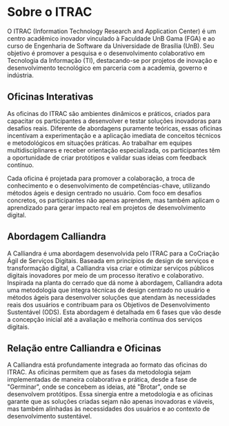 
# Sobre o ITRAC

O ITRAC (Information Technology Research and Application Center) é um centro acadêmico inovador vinculado à Faculdade UnB Gama (FGA) e ao curso de Engenharia de Software da Universidade de Brasília (UnB). Seu objetivo é promover a pesquisa e o desenvolvimento colaborativo em Tecnologia da Informação (TI), destacando-se por projetos de inovação e desenvolvimento tecnológico em parceria com a academia, governo e indústria.

## Oficinas Interativas

As oficinas do ITRAC são ambientes dinâmicos e práticos, criados para capacitar os participantes a desenvolver e testar soluções inovadoras para desafios reais. Diferente de abordagens puramente teóricas, essas oficinas incentivam a experimentação e a aplicação imediata de conceitos técnicos e metodológicos em situações práticas. Ao trabalhar em equipes multidisciplinares e receber orientação especializada, os participantes têm a oportunidade de criar protótipos e validar suas ideias com feedback contínuo.

Cada oficina é projetada para promover a colaboração, a troca de conhecimento e o desenvolvimento de competências-chave, utilizando métodos ágeis e design centrado no usuário. Com foco em desafios concretos, os participantes não apenas aprendem, mas também aplicam o aprendizado para gerar impacto real em projetos de desenvolvimento digital.

## Abordagem Calliandra

A Calliandra é uma abordagem desenvolvida pelo ITRAC para a CoCriação Ágil de Serviços Digitais. Baseada em princípios de design de serviços e transformação digital, a Calliandra visa criar e otimizar serviços públicos digitais inovadores por meio de um processo iterativo e colaborativo. Inspirada na planta do cerrado que dá nome à abordagem, Calliandra adota uma metodologia que integra técnicas de design centrado no usuário e métodos ágeis para desenvolver soluções que atendam às necessidades reais dos usuários e contribuam para os Objetivos de Desenvolvimento Sustentável (ODS). Esta abordagem é detalhada em 6 fases que vão desde a concepção inicial até a avaliação e melhoria contínua dos serviços digitais.


## Relação entre Calliandra e Oficinas

A Calliandra está profundamente integrada ao formato das oficinas do ITRAC. As oficinas permitem que as fases da metodologia sejam implementadas de maneira colaborativa e prática, desde a fase de "Germinar", onde se concebem as ideias, até "Brotar", onde se desenvolvem protótipos. Essa sinergia entre a metodologia e as oficinas garante que as soluções criadas sejam não apenas inovadoras e viáveis, mas também alinhadas às necessidades dos usuários e ao contexto de desenvolvimento sustentável.

